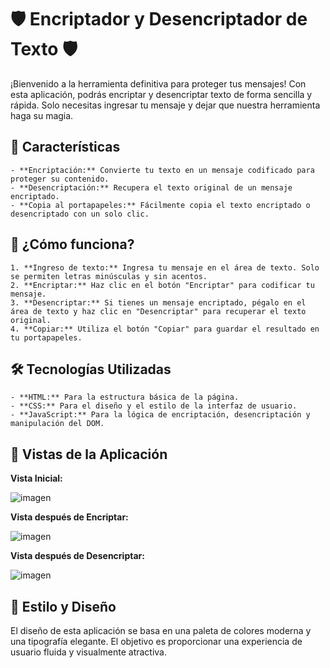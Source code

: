 # 🛡️ Encriptador y Desencriptador de Texto 🛡️

¡Bienvenido a la herramienta definitiva para proteger tus mensajes! Con esta aplicación, podrás encriptar y desencriptar texto de forma sencilla y rápida. Solo necesitas ingresar tu mensaje y dejar que nuestra herramienta haga su magia.

## 🎯 Características

    - **Encriptación:** Convierte tu texto en un mensaje codificado para proteger su contenido.
    - **Desencriptación:** Recupera el texto original de un mensaje encriptado.
    - **Copia al portapapeles:** Fácilmente copia el texto encriptado o desencriptado con un solo clic.

## 🚀 ¿Cómo funciona?

    1. **Ingreso de texto:** Ingresa tu mensaje en el área de texto. Solo se permiten letras minúsculas y sin acentos.
    2. **Encriptar:** Haz clic en el botón "Encriptar" para codificar tu mensaje.
    3. **Desencriptar:** Si tienes un mensaje encriptado, pégalo en el área de texto y haz clic en "Desencriptar" para recuperar el texto original.
    4. **Copiar:** Utiliza el botón "Copiar" para guardar el resultado en tu portapapeles.

## 🛠️ Tecnologías Utilizadas

    - **HTML:** Para la estructura básica de la página.
    - **CSS:** Para el diseño y el estilo de la interfaz de usuario.
    - **JavaScript:** Para la lógica de encriptación, desencriptación y manipulación del DOM.

## 📸 Vistas de la Aplicación

**Vista Inicial:**

![imagen](https://github.com/user-attachments/assets/1c757439-0e28-4148-97b3-3f70a7226259)

**Vista después de Encriptar:**

![imagen](https://github.com/user-attachments/assets/2cd960e6-e465-436b-aa5c-e2cef710f190)

**Vista después de Desencriptar:**

![imagen](https://github.com/user-attachments/assets/eaa6ff39-0deb-4f5b-a239-0e6e09dd538f)

## 🎨 Estilo y Diseño

El diseño de esta aplicación se basa en una paleta de colores moderna y una tipografía elegante. El objetivo es proporcionar una experiencia de usuario fluida y visualmente atractiva.
